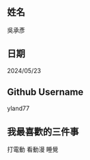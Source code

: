 姓名
----
吳承彥

日期
----
2024/05/23

Github Username
---------------
yland77

我最喜歡的三件事
---------------
打電動 看動漫 睡覺

